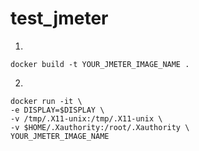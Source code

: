 # test_jmeter

1.

```
docker build -t YOUR_JMETER_IMAGE_NAME .
```

2.

```shell
docker run -it \
-e DISPLAY=$DISPLAY \
-v /tmp/.X11-unix:/tmp/.X11-unix \
-v $HOME/.Xauthority:/root/.Xauthority \
YOUR_JMETER_IMAGE_NAME
```
